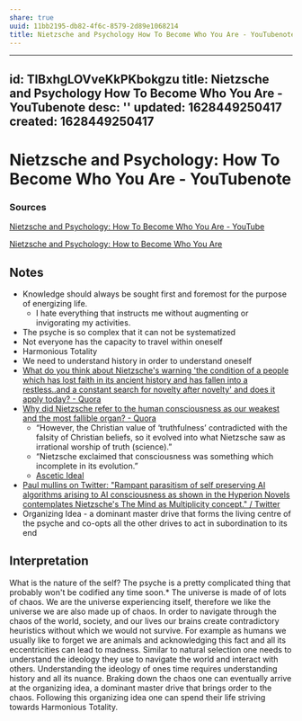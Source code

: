 ```yaml
---
share: true
uuid: 11bb2195-db82-4f6c-8579-2d89e1068214
title: Nietzsche and Psychology How To Become Who You Are - YouTubenote
---
```

---
id: TIBxhgLOVveKkPKbokgzu
title: Nietzsche and Psychology How To Become Who You Are - YouTubenote
desc: ''
updated: 1628449250417
created: 1628449250417
---
# Nietzsche and Psychology: How To Become Who You Are - YouTubenote
### Sources

[Nietzsche and Psychology: How To Become Who You Are - YouTube](https://www.youtube.com/watch?v=gfyCzLbcAvk)

[Nietzsche and Psychology: How to Become Who You Are](https://academyofideas.com/2017/02/nietzsche-psychology-become-who-you-are/)

Notes
-----

*   Knowledge should always be sought first and foremost for the purpose of energizing life.
    *   I hate everything that instructs me without augmenting or invigorating my activities.
*   The psyche is so complex that it can not be systematized
*   Not everyone has the capacity to travel within oneself
*   Harmonious Totality
*   We need to understand history in order to understand oneself
*   [What do you think about Nietzsche's warning 'the condition of a people which has lost faith in its ancient history and has fallen into a restless..and a constant search for novelty after novelty' and does it apply today? - Quora](https://www.quora.com/What-do-you-think-about-Nietzsches-warning-the-condition-of-a-people-which-has-lost-faith-in-its-ancient-history-and-has-fallen-into-a-restless-and-a-constant-search-for-novelty-after-novelty-and-does-it-apply-today?share=1)
*   [Why did Nietzsche refer to the human consciousness as our weakest and the most fallible organ? - Quora](https://www.quora.com/Why-did-Nietzsche-refer-to-the-human-consciousness-as-our-weakest-and-the-most-fallible-organ?share=1)
    *   “However, the Christian value of ‘truthfulness’ contradicted with the falsity of Christian beliefs, so it evolved into what Nietzsche saw as irrational worship of truth (science).”
    *   “Nietzsche exclaimed that consciousness was something which incomplete in its evolution.”
    *   [Ascetic Ideal](/undefined)
*   [Paul mullins on Twitter: "Rampant parasitism of self preserving AI algorithms arising to AI consciousness as shown in the Hyperion Novels contemplates Nietzsche's The Mind as Multiplicity concept." / Twitter](https://twitter.com/PaulWMullins/status/1360486671326797825)
*   Organizing Idea - a dominant master drive that forms the living centre of the psyche and co-opts all the other drives to act in subordination to its end

Interpretation
--------------

What is the nature of the self? The psyche is a pretty complicated thing that probably won't be codified any time soon.\* The universe is made of of lots of chaos. We are the universe experiencing itself, therefore we like the universe we are also made up of chaos. In order to navigate through the chaos of the world, society, and our lives our brains create contradictory heuristics without which we would not survive. For example as humans we usually like to forget we are animals and acknowledging this fact and all its eccentricities can lead to madness. Similar to natural selection one needs to understand the ideology they use to navigate the world and interact with others. Understanding the ideology of ones time requires understanding history and all its nuance. Braking down the chaos one can eventually arrive at the organizing idea, a dominant master drive that brings order to the chaos. Following this organizing idea one can spend their life striving towards Harmonious Totality.
